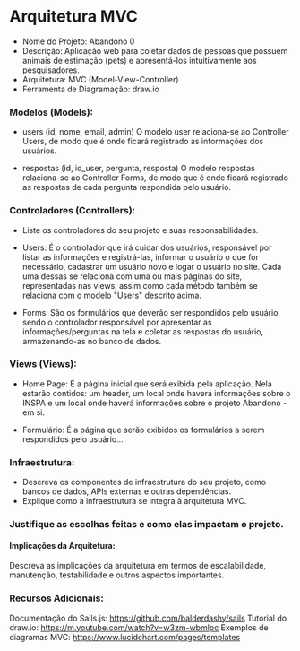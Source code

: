 # Arquitetura MVC
- Nome do Projeto: Abandono 0
- Descrição: Aplicação web para coletar dados de pessoas que possuem animais de estimação (pets) e apresentá-los intuitivamente aos pesquisadores.
- Arquitetura: MVC (Model-View-Controller)
- Ferramenta de Diagramação: draw.io

### Modelos (Models):
- users (id, nome, email, admin)
O modelo user relaciona-se ao Controller Users, de modo que é onde ficará registrado as informações dos usuários.

- respostas (id, id_user, pergunta, resposta)
O modelo respostas relaciona-se ao Controller Forms, de modo que é onde ficará registrado as respostas de cada pergunta respondida pelo usuário.


### Controladores (Controllers):
- Liste os controladores do seu projeto e suas responsabilidades.
- Users:
  É o controlador que irá cuidar dos usuários, responsável por listar as informações e registrá-las, informar o usuário o que for necessário, cadastrar um usuário novo e logar o usuário no site. Cada uma dessas se relaciona com uma ou mais páginas do site, representadas nas views, assim como cada método também se relaciona com o modelo "Users" descrito acima.

- Forms:
  São os formulários que deverão ser respondidos pelo usuário, sendo o controlador responsável por apresentar as informações/perguntas na tela e coletar as respostas do usuário, armazenando-as no banco de dados.

### Views (Views):
- Home Page:
  É a página inicial que será exibida pela aplicação. Nela estarão contidos: um header, um local onde haverá informações sobre o INSPA e um local onde haverá informações sobre o projeto Abandono - em si.

- Formulário:
  É a página que serão exibidos os formulários a serem respondidos pelo usuário...

### Infraestrutura:

- Descreva os componentes de infraestrutura do seu projeto, como bancos de dados, APIs externas e outras dependências.
- Explique como a infraestrutura se integra à arquitetura MVC.


### Justifique as escolhas feitas e como elas impactam o projeto.
#### Implicações da Arquitetura:
Descreva as implicações da arquitetura em termos de escalabilidade, manutenção, testabilidade e outros aspectos importantes.

### Recursos Adicionais:
Documentação do Sails.js: https://github.com/balderdashy/sails
Tutorial do draw.io: https://m.youtube.com/watch?v=w3zm-wbmlpc
Exemplos de diagramas MVC: https://www.lucidchart.com/pages/templates

